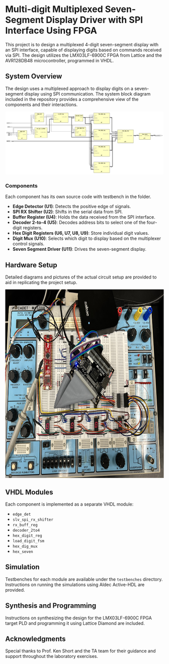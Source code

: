 # Multi-digit Multiplexed Seven-Segment Display Driver with SPI Interface Using FPGA

This project is to design a multiplexed 4-digit seven-segment display with an SPI interface, capable of displaying digits based on commands received via SPI. The design utilizes the LMX03LF-6900C FPGA from Lattice and the AVR128DB48 microcontroller, programmed in VHDL.

## System Overview

The design uses a multiplexed approach to display digits on a seven-segment display using SPI communication. The system block diagram included in the repository provides a comprehensive view of the components and their interactions.

<p align="center">
  <img src="pics/diagram.jpeg">
</p>

### Components
Each component has its own source code with testbench in the folder.

- **Edge Detector (U1)**: Detects the positive edge of signals.
- **SPI RX Shifter (U2)**: Shifts in the serial data from SPI.
- **Buffer Register (U4)**: Holds the data received from the SPI interface.
- **Decoder 2-to-4 (U5)**: Decodes address bits to select one of the four-digit registers.
- **Hex Digit Registers (U6, U7, U8, U9)**: Store individual digit values.
- **Digit Mux (U10)**: Selects which digit to display based on the multiplexer control signals.
- **Seven Segment Driver (U11)**: Drives the seven-segment display.

## Hardware Setup

Detailed diagrams and pictures of the actual circuit setup are provided to aid in replicating the project setup.

<p align="center">
  <img src="pics/IMG_7140.jpeg" width="800px" height="600px">
</p>

## VHDL Modules

Each component is implemented as a separate VHDL module:

- `edge_det`
- `slv_spi_rx_shifter`
- `rx_buff_reg`
- `decoder_2to4`
- `hex_digit_reg`
- `load_digit_fsm`
- `hex_dig_mux`
- `hex_seven`

## Simulation

Testbenches for each module are available under the `testbenches` directory. Instructions on running the simulations using Aldec Active-HDL are provided.

## Synthesis and Programming

Instructions on synthesizing the design for the LMX03LF-6900C FPGA target PLD and programming it using Lattice Diamond are included.

## Acknowledgments

Special thanks to Prof. Ken Short and the TA team for their guidance and support throughout the laboratory exercises.
